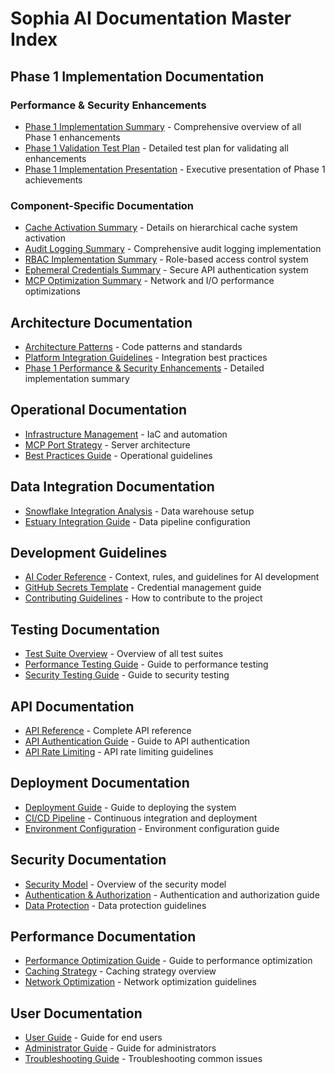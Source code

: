 # Sophia AI Documentation Master Index

## Phase 1 Implementation Documentation

### Performance & Security Enhancements

- [Phase 1 Implementation Summary](./docs/phase1_implementation_summary.md) - Comprehensive overview of all Phase 1 enhancements
- [Phase 1 Validation Test Plan](./docs/phase1_validation_test_plan.md) - Detailed test plan for validating all enhancements
- [Phase 1 Implementation Presentation](./docs/phase1_implementation_presentation.md) - Executive presentation of Phase 1 achievements

### Component-Specific Documentation

- [Cache Activation Summary](./docs/phase1_cache_activation_summary.md) - Details on hierarchical cache system activation
- [Audit Logging Summary](./docs/phase2_audit_logging_summary.md) - Comprehensive audit logging implementation
- [RBAC Implementation Summary](./docs/phase3_rbac_implementation_summary.md) - Role-based access control system
- [Ephemeral Credentials Summary](./docs/phase4_ephemeral_credentials_summary.md) - Secure API authentication system
- [MCP Optimization Summary](./docs/phase5_mcp_optimization_summary.md) - Network and I/O performance optimizations

## Architecture Documentation

- [Architecture Patterns](./docs/ARCHITECTURE_PATTERNS_AND_STANDARDS.md) - Code patterns and standards
- [Platform Integration Guidelines](./docs/PLATFORM_INTEGRATION_GUIDELINES.md) - Integration best practices
- [Phase 1 Performance & Security Enhancements](./docs/03-architecture/PHASE_1_PERFORMANCE_SECURITY_ENHANCEMENTS.md) - Detailed implementation summary

## Operational Documentation

- [Infrastructure Management](./docs/INFRASTRUCTURE_MANAGEMENT_ARCHITECTURE.md) - IaC and automation
- [MCP Port Strategy](./docs/MCP_PORT_STRATEGY.md) - Server architecture
- [Best Practices Guide](./docs/SOPHIA_AI_BEST_PRACTICES_GUIDE.md) - Operational guidelines

## Data Integration Documentation

- [Snowflake Integration Analysis](./sophia-ai-snowflake-ecosystem-integration-analysis.md) - Data warehouse setup
- [Estuary Integration Guide](./docs/ESTUARY_INTEGRATION_GUIDE.md) - Data pipeline configuration

## Development Guidelines

- [AI Coder Reference](./docs/AI_CODER_REFERENCE.md) - Context, rules, and guidelines for AI development
- [GitHub Secrets Template](./docs/GITHUB_SECRETS_TEMPLATE.md) - Credential management guide
- [Contributing Guidelines](./CONTRIBUTING.md) - How to contribute to the project

## Testing Documentation

- [Test Suite Overview](./tests/README.md) - Overview of all test suites
- [Performance Testing Guide](./tests/performance/README.md) - Guide to performance testing
- [Security Testing Guide](./tests/security/README.md) - Guide to security testing

## API Documentation

- [API Reference](./docs/API_REFERENCE.md) - Complete API reference
- [API Authentication Guide](./docs/API_AUTHENTICATION_GUIDE.md) - Guide to API authentication
- [API Rate Limiting](./docs/API_RATE_LIMITING.md) - API rate limiting guidelines

## Deployment Documentation

- [Deployment Guide](./docs/DEPLOYMENT_GUIDE.md) - Guide to deploying the system
- [CI/CD Pipeline](./docs/CI_CD_PIPELINE.md) - Continuous integration and deployment
- [Environment Configuration](./docs/ENVIRONMENT_CONFIGURATION.md) - Environment configuration guide

## Security Documentation

- [Security Model](./docs/SECURITY_MODEL.md) - Overview of the security model
- [Authentication & Authorization](./docs/AUTHENTICATION_AUTHORIZATION.md) - Authentication and authorization guide
- [Data Protection](./docs/DATA_PROTECTION.md) - Data protection guidelines

## Performance Documentation

- [Performance Optimization Guide](./docs/PERFORMANCE_OPTIMIZATION_GUIDE.md) - Guide to performance optimization
- [Caching Strategy](./docs/CACHING_STRATEGY.md) - Caching strategy overview
- [Network Optimization](./docs/NETWORK_OPTIMIZATION.md) - Network optimization guidelines

## User Documentation

- [User Guide](./docs/USER_GUIDE.md) - Guide for end users
- [Administrator Guide](./docs/ADMINISTRATOR_GUIDE.md) - Guide for administrators
- [Troubleshooting Guide](./docs/TROUBLESHOOTING_GUIDE.md) - Troubleshooting common issues

